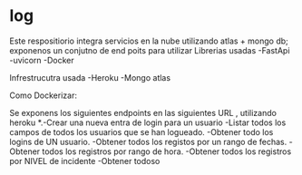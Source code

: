 # log
Este respositiorio integra servicios en la nube  utilizando atlas + mongo db; exponenos un conjutno de end poits para utilizar
Librerias usadas 
-FastApi
-uvicorn
-Docker

Infrestrucutra usada
-Heroku
-Mongo atlas

Como Dockerizar:

Se exponens los siguientes endpoints en las siguientes URL , utilizando heroku
*.-Crear una nueva entra de login para un usuario
-Listar  todos los campos de todos los usuarios  que se han logueado.
-Obtener todo  los logins de UN usuario.
-Obtener todos los registos por un rango de fechas.
-Obtener todos los registros por rango de hora.
-Obtener todos los registros por NIVEL de incidente
-Obtener todoso 

